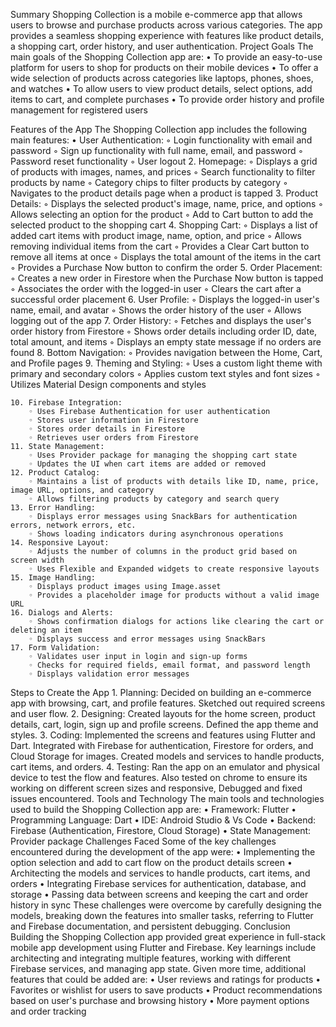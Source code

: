 Summary
Shopping Collection is a mobile e-commerce app that allows users to browse and purchase products across various categories. The app provides a seamless shopping experience with features like product details, a shopping cart, order history, and user authentication.
Project Goals
The main goals of the Shopping Collection app are:
    • To provide an easy-to-use platform for users to shop for products on their mobile devices 
    • To offer a wide selection of products across categories like laptops, phones, shoes, and watches 
    • To allow users to view product details, select options, add items to cart, and complete purchases 
    • To provide order history and profile management for registered users 

Features of the App
The Shopping Collection app includes the following main features:
    • User Authentication: 
        ◦ Login functionality with email and password 
        ◦ Sign up functionality with full name, email, and password 
        ◦ Password reset functionality 
        ◦ User logout 
    2. Homepage: 
        ◦ Displays a grid of products with images, names, and prices 
        ◦ Search functionality to filter products by name 
        ◦ Category chips to filter products by category 
        ◦ Navigates to the product details page when a product is tapped 
    3. Product Details: 
        ◦ Displays the selected product's image, name, price, and options 
        ◦ Allows selecting an option for the product 
        ◦ Add to Cart button to add the selected product to the shopping cart 
    4. Shopping Cart: 
        ◦ Displays a list of added cart items with product image, name, option, and price 
        ◦ Allows removing individual items from the cart 
        ◦ Provides a Clear Cart button to remove all items at once 
        ◦ Displays the total amount of the items in the cart 
        ◦ Provides a Purchase Now button to confirm the order 
    5. Order Placement: 
        ◦ Creates a new order in Firestore when the Purchase Now button is tapped 
        ◦ Associates the order with the logged-in user 
        ◦ Clears the cart after a successful order placement 
    6. User Profile: 
        ◦ Displays the logged-in user's name, email, and avatar 
        ◦ Shows the order history of the user 
        ◦ Allows logging out of the app 
    7. Order History: 
        ◦ Fetches and displays the user's order history from Firestore 
        ◦ Shows order details including order ID, date, total amount, and items 
        ◦ Displays an empty state message if no orders are found 
    8. Bottom Navigation: 
        ◦ Provides navigation between the Home, Cart, and Profile pages 
    9. Theming and Styling: 
        ◦ Uses a custom light theme with primary and secondary colors 
        ◦ Applies custom text styles and font sizes 
        ◦ Utilizes Material Design components and styles 

    10. Firebase Integration: 
        ◦ Uses Firebase Authentication for user authentication 
        ◦ Stores user information in Firestore 
        ◦ Stores order details in Firestore 
        ◦ Retrieves user orders from Firestore 
    11. State Management: 
        ◦ Uses Provider package for managing the shopping cart state 
        ◦ Updates the UI when cart items are added or removed 
    12. Product Catalog: 
        ◦ Maintains a list of products with details like ID, name, price, image URL, options, and category 
        ◦ Allows filtering products by category and search query 
    13. Error Handling: 
        ◦ Displays error messages using SnackBars for authentication errors, network errors, etc. 
        ◦ Shows loading indicators during asynchronous operations 
    14. Responsive Layout: 
        ◦ Adjusts the number of columns in the product grid based on screen width 
        ◦ Uses Flexible and Expanded widgets to create responsive layouts 
    15. Image Handling: 
        ◦ Displays product images using Image.asset 
        ◦ Provides a placeholder image for products without a valid image URL 
    16. Dialogs and Alerts: 
        ◦ Shows confirmation dialogs for actions like clearing the cart or deleting an item 
        ◦ Displays success and error messages using SnackBars 
    17. Form Validation: 
        ◦ Validates user input in login and sign-up forms 
        ◦ Checks for required fields, email format, and password length 
        ◦ Displays validation error messages
Steps to Create the App
    1. Planning: Decided on building an e-commerce app with browsing, cart, and profile features. Sketched out required screens and user flow. 
    2. Designing: Created layouts for the home screen, product details, cart, login, sign up and profile screens. Defined the app theme and styles. 
    3. Coding: Implemented the screens and features using Flutter and Dart. Integrated with Firebase for authentication, Firestore for orders, and Cloud Storage for images. Created models and services to handle products, cart items, and orders. 
    4. Testing: Ran the app on an emulator and physical device to test the flow and features. Also tested on chrome to ensure its working on different screen sizes and responsive, Debugged and fixed issues encountered. 
Tools and Technology
The main tools and technologies used to build the Shopping Collection app are:
    • Framework: Flutter 
    • Programming Language: Dart 
    • IDE: Android Studio & Vs Code
    • Backend: Firebase (Authentication, Firestore, Cloud Storage) 
    • State Management: Provider package 
Challenges Faced
Some of the key challenges encountered during the development of the app were:
    • Implementing the option selection and add to cart flow on the product details screen 
    • Architecting the models and services to handle products, cart items, and orders 
    • Integrating Firebase services for authentication, database, and storage 
    • Passing data between screens and keeping the cart and order history in sync 
These challenges were overcome by carefully designing the models, breaking down the features into smaller tasks, referring to Flutter and Firebase documentation, and persistent debugging.
Conclusion
Building the Shopping Collection app provided great experience in full-stack mobile app development using Flutter and Firebase. Key learnings include architecting and integrating multiple features, working with different Firebase services, and managing app state.
Given more time, additional features that could be added are:
    • User reviews and ratings for products 
    • Favorites or wishlist for users to save products 
    • Product recommendations based on user's purchase and browsing history 
    • More payment options and order tracking
